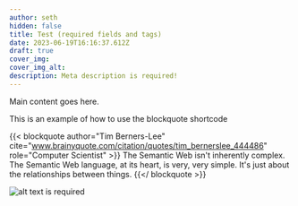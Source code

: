 ```yaml
---
author: seth
hidden: false
title: Test (required fields and tags)
date: 2023-06-19T16:16:37.612Z
draft: true
cover_img:
cover_img_alt:
description: Meta description is required!
---
```


Main content goes here.

This is an example of how to use the blockquote shortcode

{{< blockquote author="Tim Berners-Lee" cite="www.brainyquote.com/citation/quotes/tim_bernerslee_444486" role="Computer Scientist" >}}
The Semantic Web isn't inherently complex. The Semantic Web language, at its heart, is very, very simple. It's just about the relationships between things.
{{</ blockquote >}}

![alt text is required](images/digital.jpg)